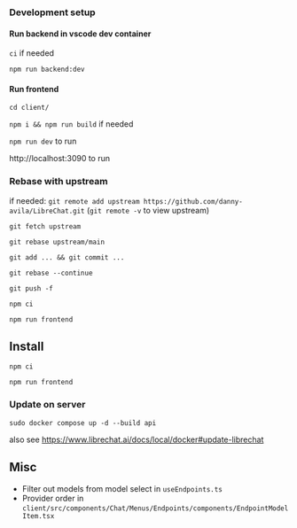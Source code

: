 

### Development setup
#### Run backend in vscode dev container
`ci` if needed

`npm run backend:dev`

#### Run frontend
`cd client/`

`npm i && npm run build` if needed

`npm run dev` to run

http://localhost:3090 to run


### Rebase with upstream
if needed: `git remote add upstream https://github.com/danny-avila/LibreChat.git` (`git remote -v` to view upstream)

`git fetch upstream` 

`git rebase upstream/main`

`git add ... && git commit ...`

`git rebase --continue`

`git push -f`

`npm ci`

`npm run frontend`


## Install

`npm ci`

`npm run frontend`


### Update on server
```
sudo docker compose up -d --build api
```
<!-- ``` old command
sudo docker compose down --remove-orphans && \
sudo docker images -a | grep "librechat" | awk '{print $3}' | sudo xargs docker rmi -f && \
sudo docker compose up -d --build --force-recreate
``` -->

also see https://www.librechat.ai/docs/local/docker#update-librechat



## Misc
* Filter out models from model select in `useEndpoints.ts`
* Provider order in `client/src/components/Chat/Menus/Endpoints/components/EndpointModelItem.tsx`
